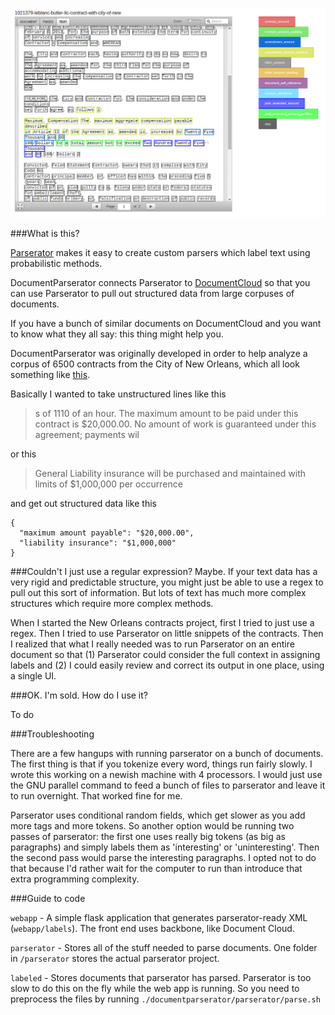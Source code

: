 ![Document Output](works.png)

###What is this?

[Parserator](http://www.github.com/datamade/parserator) makes it easy to create custom parsers which label text using probabilistic methods. 

DocumentParserator connects Parserator to [DocumentCloud](http://www.documentcloud.org) so that you can use Parserator to pull out structured data from large corpuses of documents. 

If you have a bunch of similar documents on DocumentCloud and you want to know what they all say: this thing might help you.

DocumentParserator was originally developed in order to help analyze a corpus of 6500 contracts from the City of New Orleans, which all look something like [this](https://www.documentcloud.org/documents/1873385-dawn-e-boudoin-ccr-inc-court-reporting-services.html).

Basically I wanted to take unstructured lines like this

> s of 1110 of an hour. The maximum amount to be paid under this contract is $20,000.00. No amount of  work is guaranteed under this agreement; payments wil

or this

> General Liability insurance will be purchased and maintained with limits of $1,000,000 per occurrence 

and get out structured data like this

    {
      "maximum amount payable": "$20,000.00",
      "liability insurance": "$1,000,000"
    }


###Couldn't I just use a regular expression?
Maybe. If your text data has a very rigid and predictable structure, you might just be able to use a regex to pull out this sort of information. But lots of text has much more complex structures which require more complex methods. 

When I started the New Orleans contracts project, first I tried to just use a regex. Then I tried to use Parserator on little snippets of the contracts. Then I realized that what I really needed was to run Parserator on an entire document so that (1) Parserator could consider the full context in assigning labels and (2) I could easily review and correct its output in one place, using a single UI. 

###OK. I'm sold. How do I use it? 

To do

###Troubleshooting

There are a few hangups with running parserator on a bunch of documents. The first thing is that if you tokenize every word, things run fairly slowly. I wrote this working on a newish machine with 4 processors. I would just use the GNU parallel command to feed a bunch of files to parserator and leave it to run overnight. That worked fine for me. 

Parserator uses conditional random fields, which get slower as you add more tags and more tokens. So another option would be running two passes of parserator: the first one uses really big tokens (as big as paragraphs) and simply labels them as 'interesting' or 'uninteresting'. Then the second pass would parse the interesting paragraphs. I opted not to do that because I'd rather wait for the computer to run than introduce that extra programming complexity.

###Guide to code
 
`webapp` - A simple flask application that generates parserator-ready XML (`webapp/labels`). The front end uses backbone, like Document Cloud.

`parserator` - Stores all of the stuff needed to parse documents. One folder in `/parserator` stores the actual parserator project.

`labeled` - Stores documents that parserator has parsed. Parserator is too slow to do this on the fly while the web app is running. So you need to preprocess the files by running `./documentparserator/parserator/parse.sh`